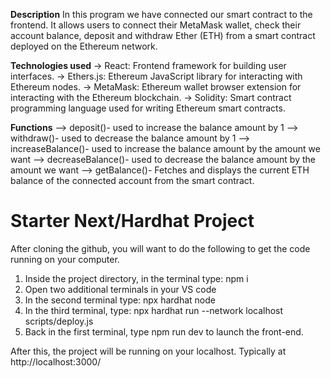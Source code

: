 **Description**
In this program we have connected our smart contract to the frontend. It allows users to connect their MetaMask wallet, check their account balance, deposit and withdraw Ether (ETH) from a smart contract deployed on the Ethereum network.

**Technologies used**
-> React: Frontend framework for building user interfaces.
-> Ethers.js: Ethereum JavaScript library for interacting with Ethereum nodes.
-> MetaMask: Ethereum wallet browser extension for interacting with the Ethereum blockchain.
-> Solidity: Smart contract programming language used for writing Ethereum smart contracts.

**Functions**
--> deposit()- used to increase the balance amount by 1
--> withdraw()- used to decrease the balance amount by 1
--> increaseBalance()- used to increase the balance amount by the amount we want 
--> decreaseBalance()- used to decrease the balance amount by the amount we want
--> getBalance()- Fetches and displays the current ETH balance of the connected account from the smart contract.

# Starter Next/Hardhat Project

After cloning the github, you will want to do the following to get the code running on your computer.

1. Inside the project directory, in the terminal type: npm i
2. Open two additional terminals in your VS code
3. In the second terminal type: npx hardhat node
4. In the third terminal, type: npx hardhat run --network localhost scripts/deploy.js
5. Back in the first terminal, type npm run dev to launch the front-end.

After this, the project will be running on your localhost. 
Typically at http://localhost:3000/
